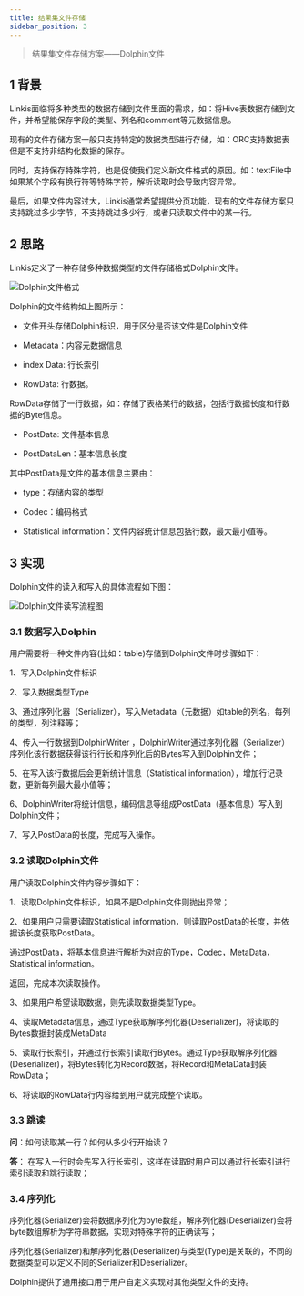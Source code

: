 ```yaml
---
title: 结果集文件存储
sidebar_position: 3
---
```

>结果集文件存储方案——Dolphin文件

## 1 背景

Linkis面临将多种类型的数据存储到文件里面的需求，如：将Hive表数据存储到文件，并希望能保存字段的类型、列名和comment等元数据信息。

现有的文件存储方案一般只支持特定的数据类型进行存储，如：ORC支持数据表但是不支持非结构化数据的保存。

同时，支持保存特殊字符，也是促使我们定义新文件格式的原因。如：textFile中如果某个字段有换行符等特殊字符，解析读取时会导致内容异常。

最后，如果文件内容过大，Linkis通常希望提供分页功能，现有的文件存储方案只支持跳过多少字节，不支持跳过多少行，或者只读取文件中的某一行。

## 2 思路

Linkis定义了一种存储多种数据类型的文件存储格式Dolphin文件。

![Dolphin文件格式](../../images/ch4/storage/dolphin_file.png)

Dolphin的文件结构如上图所示：

- 文件开头存储Dolphin标识，用于区分是否该文件是Dolphin文件

- Metadata：内容元数据信息

- index Data: 行长索引

- RowData: 行数据。

 RowData存储了一行数据，如：存储了表格某行的数据，包括行数据长度和行数据的Byte信息。

- PostData: 文件基本信息

- PostDataLen：基本信息长度

其中PostData是文件的基本信息主要由：

- type：存储内容的类型

- Codec：编码格式

- Statistical information：文件内容统计信息包括行数，最大最小值等。

## 3 实现

Dolphin文件的读入和写入的具体流程如下图：

![Dolphin文件读写流程图](../../images/ch4/storage/dolphin_progress.png)

### 3.1 数据写入Dolphin

用户需要将一种文件内容(比如：table)存储到Dolphin文件时步骤如下：

1、写入Dolphin文件标识

2、写入数据类型Type

3、通过序列化器（Serializer），写入Metadata（元数据）如table的列名，每列的类型，列注释等；

4、传入一行数据到DolphinWriter ，DolphinWriter通过序列化器（Serializer）序列化该行数据获得该行行长和序列化后的Bytes写入到Dolphin文件；

5、在写入该行数据后会更新统计信息（Statistical information），增加行记录数，更新每列最大最小值等；

6、DolphinWriter将统计信息，编码信息等组成PostData（基本信息）写入到Dolphin文件；

7、写入PostData的长度，完成写入操作。

### 3.2 读取Dolphin文件

用户读取Dolphin文件内容步骤如下：

1、读取Dolphin文件标识，如果不是Dolphin文件则抛出异常；

2、如果用户只需要读取Statistical information，则读取PostData的长度，并依据该长度获取PostData。

 通过PostData，将基本信息进行解析为对应的Type，Codec，MetaData，Statistical information。

 返回，完成本次读取操作。

3、如果用户希望读取数据，则先读取数据类型Type。

4、读取Metadata信息，通过Type获取解序列化器(Deserializer)，将读取的Bytes数据封装成MetaData

5、读取行长索引，并通过行长索引读取行Bytes。通过Type获取解序列化器(Deserializer)，将Bytes转化为Record数据，将Record和MetaData封装RowData；

6、将读取的RowData行内容给到用户就完成整个读取。

### 3.3  跳读

**问**：如何读取某一行？如何从多少行开始读？

**答**： 在写入一行时会先写入行长索引，这样在读取时用户可以通过行长索引进行索引读取和跳行读取；

### 3.4 序列化

序列化器(Serializer)会将数据序列化为byte数组，解序列化器(Deserializer)会将byte数组解析为字符串数据，实现对特殊字符的正确读写；

序列化器(Serializer)和解序列化器(Deserializer)与类型(Type)是关联的，不同的数据类型可以定义不同的Serializer和Deserializer。

Dolphin提供了通用接口用于用户自定义实现对其他类型文件的支持。
